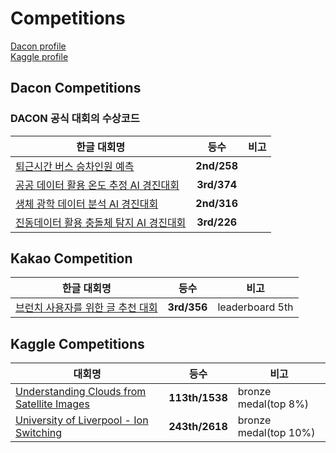 # Competitions

[Dacon profile](https://dacon.io/myprofile/204515/overview/)  
[Kaggle profile]()
## Dacon Competitions
### DACON 공식 대회의 수상코드

한글 대회명 | 등수 | 비고
---|:---:|---|
[퇴근시간 버스 승차인원 예측](https://dacon.io/competitions/official/229611/overview/) | **2nd/258** |
[공공 데이터 활용 온도 추정 AI 경진대회](https://dacon.io/competitions/official/235584/overview/) | **3rd/374** |  |
[생체 광학 데이터 분석 AI 경진대회](https://dacon.io/competitions/official/235608/overview/) | **2nd/316** |
[진동데이터 활용 충돌체 탐지 AI 경진대회](https://dacon.io/competitions/official/235614/overview/)  | **3rd/226** | 


## Kakao Competition
한글 대회명 | 등수 | 비고
---|:---:|---|
[브런치 사용자를 위한 글 추천 대회](https://arena.kakao.com/c/2/leaderboard) | **3rd/356** |leaderboard 5th|

## Kaggle Competitions
대회명 | 등수 | 비고
---|:---:|---|
[Understanding Clouds from Satellite Images](https://www.kaggle.com/c/understanding_cloud_organization) | **113th/1538** |bronze medal(top 8%)||
[University of Liverpool - Ion Switching](https://www.kaggle.com/c/liverpool-ion-switching) | **243th/2618** |bronze medal(top 10%)
